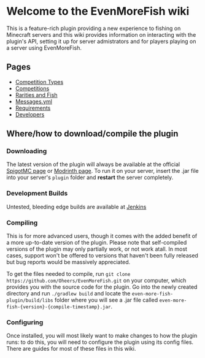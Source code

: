 # Welcome to the EvenMoreFish wiki

This is a feature-rich plugin providing a new experience to fishing on Minecraft servers and this wiki provides information on interacting with the plugin's API, setting it up for server admistrators and for players playing on a server using EvenMoreFish.

## Pages

* [Competition Types](https://github.com/Oheers/EvenMoreFish/wiki/Competition-Types)
* [Competitions](https://github.com/Oheers/EvenMoreFish/wiki/Competition-Configs)
* [Rarities and Fish](https://github.com/Oheers/EvenMoreFish/wiki/Rarities)
* [Messages.yml](https://github.com/Oheers/EvenMoreFish/wiki/Messages.yml)
* [Requirements](https://github.com/Oheers/EvenMoreFish/wiki/Requirements)
* [Developers](https://github.com/Oheers/EvenMoreFish/wiki/Developers)

## Where/how to download/compile the plugin

### Downloading

The latest version of the plugin will always be available at the official [SpigotMC page](https://www.spigotmc.org/resources/evenmorefish-%E2%96%AA-extensive-fishing-plugin-%E2%96%AA.91310/updates) or [Modrinth page](https://modrinth.com/plugin/evenmorefish). To run it on your server, insert the .jar file into your server's `plugin` folder and **restart** the server completely.

### Development Builds
Untested, bleeding edge builds are available at [Jenkins](https://ci.codemc.io/job/Oheers/job/EvenMoreFish/)

### Compiling

This is for more advanced users, though it comes with the added benefit of a more up-to-date version of the plugin. Please note that self-compiled versions of the plugin may only partially work, or not work atall. In most cases, support won't be offered to versions that haven't been fully released but bug reports would be massively appreciated.

To get the files needed to compile, run `git clone https://github.com/Oheers/EvenMoreFish.git` on your computer, which provides you with the source code for the plugin. Go into the newly created directory and run `./gradlew build` and locate the `even-more-fish-plugin/build/libs` folder where you will see a .jar file called `even-more-fish-{version}-{compile-timestamp}.jar`.

### Configuring
Once installed, you will most likely want to make changes to how the plugin runs: to do this, you will need to configure the plugin using its config files. There are guides for most of these files in this wiki.